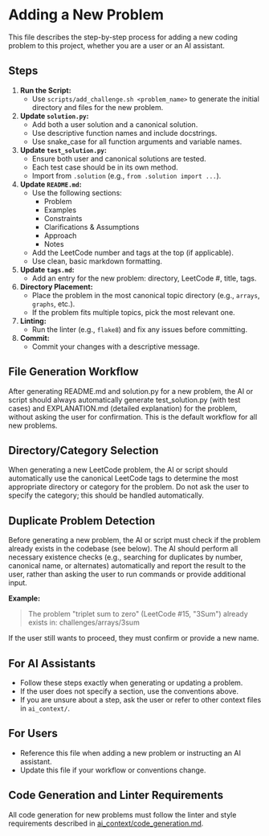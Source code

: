 # Adding a New Problem

This file describes the step-by-step process for adding a new coding problem to this project, whether you are a user or an AI assistant.

## Steps
1. **Run the Script:**
   - Use `scripts/add_challenge.sh <problem_name>` to generate the initial directory and files for the new problem.
2. **Update `solution.py`:**
   - Add both a user solution and a canonical solution.
   - Use descriptive function names and include docstrings.
   - Use snake_case for all function arguments and variable names.
3. **Update `test_solution.py`:**
   - Ensure both user and canonical solutions are tested.
   - Each test case should be in its own method.
   - Import from `.solution` (e.g., `from .solution import ...`).
4. **Update `README.md`:**
   - Use the following sections:
     - Problem
     - Examples
     - Constraints
     - Clarifications & Assumptions
     - Approach
     - Notes
   - Add the LeetCode number and tags at the top (if applicable).
   - Use clean, basic markdown formatting.
5. **Update `tags.md`:**
   - Add an entry for the new problem: directory, LeetCode #, title, tags.
6. **Directory Placement:**
   - Place the problem in the most canonical topic directory (e.g., `arrays`, `graphs`, etc.).
   - If the problem fits multiple topics, pick the most relevant one.
7. **Linting:**
   - Run the linter (e.g., `flake8`) and fix any issues before committing.
8. **Commit:**
   - Commit your changes with a descriptive message.

## File Generation Workflow

After generating README.md and solution.py for a new problem, the AI or script should always automatically generate test_solution.py (with test cases) and EXPLANATION.md (detailed explanation) for the problem, without asking the user for confirmation. This is the default workflow for all new problems.

## Directory/Category Selection

When generating a new LeetCode problem, the AI or script should automatically use the canonical LeetCode tags to determine the most appropriate directory or category for the problem. Do not ask the user to specify the category; this should be handled automatically.

## Duplicate Problem Detection

Before generating a new problem, the AI or script must check if the problem already exists in the codebase (see below). The AI should perform all necessary existence checks (e.g., searching for duplicates by number, canonical name, or alternates) automatically and report the result to the user, rather than asking the user to run commands or provide additional input.

**Example:**
> The problem "triplet sum to zero" (LeetCode #15, "3Sum") already exists in: challenges/arrays/3sum

If the user still wants to proceed, they must confirm or provide a new name.

## For AI Assistants
- Follow these steps exactly when generating or updating a problem.
- If the user does not specify a section, use the conventions above.
- If you are unsure about a step, ask the user or refer to other context files in `ai_context/`.

## For Users
- Reference this file when adding a new problem or instructing an AI assistant.
- Update this file if your workflow or conventions change.

## Code Generation and Linter Requirements

All code generation for new problems must follow the linter and style requirements described in [ai_context/code_generation.md](code_generation.md). 